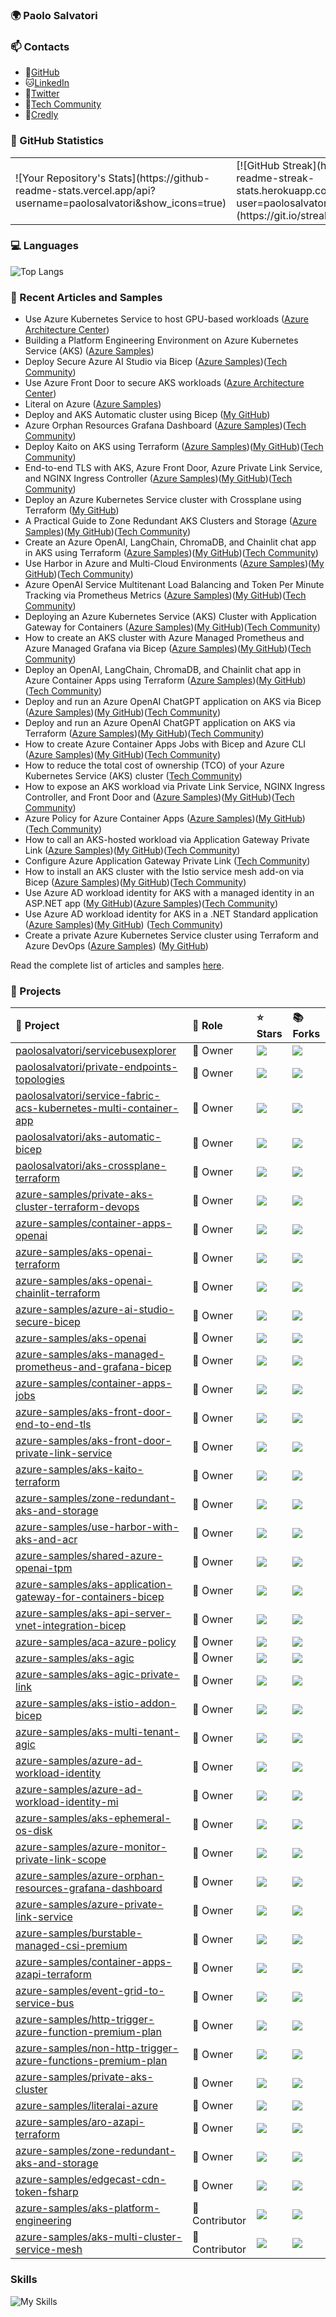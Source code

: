 ### 🌍 Paolo Salvatori

### 📫 Contacts
- :tiger:[GitHub](https://github.com/paolosalvatori/paolosalvatori)
- :cat:[LinkedIn](https://www.linkedin.com/in/paolo-salvatori/)
- :dog:[Twitter](https://twitter.com/babosbird)
- :rabbit:[Tech Community](https://techcommunity.microsoft.com/t5/user/viewprofilepage/user-id/988334#profile)
- :wolf:[Credly](https://www.credly.com/users/paolo-salvatori.37a72df1)

### 🧮 GitHub Statistics
<table border=0>
      <tr>
            <td>
                  ![Your Repository's Stats](https://github-readme-stats.vercel.app/api?username=paolosalvatori&show_icons=true)
            </td>
            <td>
                  [![GitHub Streak](http://github-readme-streak-stats.herokuapp.com?user=paolosalvatori&theme=cobalt)](https://git.io/streak-stats)
            </td>
      </tr>
</table>

### 💻 Languages
![Top Langs](https://github-readme-stats.vercel.app/api/top-langs/?username=paolosalvatori&layout=compact&theme=tokyonight)
<!-- ![](https://skillicons.dev/icons?i=azure,terraform,docker,vscode,r,py,git,github,docker,bash,powershell,css,html) -->

### 📖 Recent Articles and Samples

- Use Azure Kubernetes Service to host GPU-based workloads ([Azure Architecture Center](https://learn.microsoft.com/en-us/azure/architecture/reference-architectures/containers/aks-gpu/gpu-aks))
- Building a Platform Engineering Environment on Azure Kubernetes Service (AKS) ([Azure Samples](https://github.com/Azure-Samples/aks-platform-engineering))
- Deploy Secure Azure AI Studio via Bicep ([Azure Samples](https://github.com/Azure-Samples/azure-ai-studio-secure-bicep))([Tech Community](https://techcommunity.microsoft.com/t5/azure-for-isv-and-startups/deploy-secure-azure-ai-studio-with-a-managed-virtual-network/ba-p/4251073))
- Use Azure Front Door to secure AKS workloads ([Azure Architecture Center](https://learn.microsoft.com/en-us/azure/architecture/example-scenario/aks-front-door/aks-front-door))
- Literal on Azure ([Azure Samples](https://github.com/Azure-Samples/literalai-azure))
- Deploy and AKS Automatic cluster using Bicep ([My GitHub](https://github.com/paolosalvatori/aks-automatic-bicep))
- Azure Orphan Resources Grafana Dashboard ([Azure Samples](https://github.com/Azure-Samples/azure-orphan-resources-grafana-dashboard))([Tech Community](https://techcommunity.microsoft.com/t5/azure-for-isv-and-startups/azure-orphan-resources-grafana-dashboard/ba-p/4120303))
- Deploy Kaito on AKS using Terraform ([Azure Samples](https://github.com/azure-samples/aks-kaito-terraform))([My GitHub](https://github.com/paolosalvatori/aks-kaito-terraform))([Tech Community](https://techcommunity.microsoft.com/t5/azure-for-isv-and-startups/deploy-kaito-on-aks-using-terraform/ba-p/4108930))
- End-to-end TLS with AKS, Azure Front Door, Azure Private Link Service, and NGINX Ingress Controller ([Azure Samples](https://github.com/Azure-Samples/aks-front-door-end-to-end-tls))([My GitHub]())([Tech Community](https://techcommunity.microsoft.com/t5/fasttrack-for-azure/end-to-end-tls-with-aks-azure-front-door-azure-private-link/ba-p/4081775))
- Deploy an Azure Kubernetes Service cluster with Crossplane using Terraform ([My GitHub](https://github.com/paolosalvatori/aks-crossplane-terraform))
- A Practical Guide to Zone Redundant AKS Clusters and Storage ([Azure Samples](https://github.com/Azure-Samples/zone-redundant-aks-and-storage))([My GitHub](https://github.com/paolosalvatori/zone-redundant-aks-and-storage))([Tech Community](https://techcommunity.microsoft.com/t5/fasttrack-for-azure/a-practical-guide-to-zone-redundant-aks-clusters-and-storage/ba-p/4036254))
- Create an Azure OpenAI, LangChain, ChromaDB, and Chainlit chat app in AKS using Terraform ([Azure Samples](https://github.com/Azure-Samples/aks-openai-chainlit-terraform))([My GitHub](https://github.com/paolosalvatori/aks-openai-chainlit-terraform))([Tech Community](https://techcommunity.microsoft.com/t5/fasttrack-for-azure/create-an-azure-openai-langchain-chromadb-and-chainlit-chat-app/ba-p/4024070))
- Use Harbor in Azure and Multi-Cloud Environments ([Azure Samples](https://github.com/Azure-Samples/use-harbor-with-aks-and-acr))([My GitHub](https://github.com/paolosalvatori/use-harbor-with-aks-and-acr))([Tech Community](https://techcommunity.microsoft.com/t5/fasttrack-for-azure/use-harbor-in-azure-and-multi-cloud-environments/ba-p/4011443))
- Azure OpenAI Service Multitenant Load Balancing and Token Per Minute Tracking via Prometheus Metrics ([Azure Samples](https://github.com/Azure-Samples/shared-azure-openai-tpm))([My GitHub](https://github.com/paolosalvatori/shared-azure-openai-tpm))([Tech Community](https://techcommunity.microsoft.com/t5/fasttrack-for-azure/azure-openai-service-multitenant-load-balancing-and-token-per/ba-p/3980163))
- Deploying an Azure Kubernetes Service (AKS) Cluster with Application Gateway for Containers ([Azure Samples](https://github.com/Azure-Samples/aks-application-gateway-for-containers-bicep))([My GitHub](https://github.com/paolosalvatori/aks-application-gateway-for-containers-bicep))([Tech Community](https://techcommunity.microsoft.com/t5/fasttrack-for-azure/deploying-an-azure-kubernetes-service-aks-cluster-with/ba-p/3967434))
- How to create an AKS cluster with Azure Managed Prometheus and Azure Managed Grafana via Bicep ([Azure Samples](https://github.com/Azure-Samples/aks-managed-prometheus-and-grafana-bicep))([My GitHub](https://github.com/paolosalvatori/aks-managed-prometheus-and-grafana-bicep))([Tech Community](https://techcommunity.microsoft.com/t5/fasttrack-for-azure/how-to-install-an-aks-cluster-with-azure-managed-prometheus-and/ba-p/3918527))
- Deploy an OpenAI, LangChain, ChromaDB, and Chainlit chat app in Azure Container Apps using Terraform ([Azure Samples](https://github.com/Azure-Samples/container-apps-openai))([My GitHub](https://github.com/paolosalvatori/container-apps-openai))([Tech Community](https://techcommunity.microsoft.com/t5/fasttrack-for-azure/deploy-an-openai-langchain-chromadb-and-chainlit-chat-app-in/ba-p/3885602))
- Deploy and run an Azure OpenAI ChatGPT application on AKS via Bicep ([Azure Samples](https://github.com/Azure-Samples/aks-openai))([My GitHub](https://github.com/paolosalvatori/aks-openai-bicep))([Tech Community](https://techcommunity.microsoft.com/t5/fasttrack-for-azure/deploy-and-run-a-azure-openai-chatgpt-application-on-aks-via/ba-p/3834619))
- Deploy and run an Azure OpenAI ChatGPT application on AKS via Terraform ([Azure Samples](https://github.com/Azure-Samples/aks-openai-terraform))([My GitHub](https://github.com/paolosalvatori/aks-openai-terraform))([Tech Community](https://techcommunity.microsoft.com/t5/fasttrack-for-azure/deploy-and-run-a-azure-openai-chatgpt-app-on-aks-with-terraform/ba-p/3839611#M512))
- How to create Azure Container Apps Jobs with Bicep and Azure CLI ([Azure Samples](https://github.com/Azure-Samples/container-apps-jobs))([My GitHub](https://github.com/paolosalvatori/container-apps-jobs))([Tech Community](https://techcommunity.microsoft.com/t5/fasttrack-for-azure/how-to-create-azure-container-apps-jobs-with-bicep-and-azure-cli/ba-p/3863968))
- How to reduce the total cost of ownership (TCO) of your Azure Kubernetes Service (AKS) cluster ([Tech Community](https://techcommunity.microsoft.com/t5/fasttrack-for-azure/how-to-reduce-the-total-cost-of-ownership-tco-of-your-azure/ba-p/3706895))
- How to expose an AKS workload via Private Link Service, NGINX Ingress Controller, and Front Door and ([Azure Samples](https://github.com/Azure-Samples/aks-front-door-private-link-service))([My GitHub](https://github.com/paolosalvatori/aks-front-door-private-link-service))([Tech Community](https://techcommunity.microsoft.com/t5/fasttrack-for-azure/how-to-expose-nginx-ingress-controller-via-azure-front-door-and/ba-p/3767535))
- Azure Policy for Azure Container Apps ([Azure Samples](https://github.com/Azure-Samples/aca-azure-policy))([My GitHub](https://github.com/paolosalvatori/aca-azure-policy))([Tech Community](https://techcommunity.microsoft.com/t5/fasttrack-for-azure/azure-policy-for-azure-container-apps-yes-please/ba-p/3775200))
- How to call an AKS-hosted workload via Application Gateway Private Link ([Azure Samples](https://github.com/Azure-Samples/aks-agic-private-link))([My GitHub](https://github.com/paolosalvatori/aks-agic-private-link))([Tech Community](https://techcommunity.microsoft.com/t5/fasttrack-for-azure/how-to-call-an-aks-hosted-workload-via-application-gateway/ba-p/3797617))
- Configure Azure Application Gateway Private Link ([Tech Community](https://techcommunity.microsoft.com/t5/fasttrack-for-azure/configure-azure-application-gateway-private-link/ba-p/3799926))
- How to install an AKS cluster with the Istio service mesh add-on via Bicep ([Azure Samples](https://github.com/Azure-Samples/aks-istio-addon-bicep))([My GitHub](https://github.com/paolosalvatori/aks-istio-addon-bicep))([Tech Community](https://techcommunity.microsoft.com/t5/fasttrack-for-azure/how-to-install-an-aks-cluster-with-the-istio-service-mesh-add-on/ba-p/3802069#M471))
- Use Azure AD workload identity for AKS with a managed identity in an ASP.NET app ([My GitHub](https://github.com/paolosalvatori/azure-ad-workload-identity-mi))([Azure Samples](https://github.com/Azure-Samples/azure-ad-workload-identity-mi))([Tech Community](https://techcommunity.microsoft.com/t5/fasttrack-for-azure/use-azure-ad-workload-identity-for-kubernetes-with-a-user/ba-p/3654928#M270))
- Use Azure AD workload identity for AKS in a .NET Standard application ([Azure Samples](https://github.com/Azure-Samples/azure-ad-workload-identity))([My GitHub](https://github.com/paolosalvatori/azure-ad-workload-identity)) ([Tech Community](https://techcommunity.microsoft.com/t5/fasttrack-for-azure/use-azure-ad-workload-identity-for-kubernetes-in-a-net-standard/ba-p/3576218))
- Create a private Azure Kubernetes Service cluster using Terraform and Azure DevOps ([Azure Samples](https://github.com/azure-samples/private-aks-cluster-terraform-devops)) ([My GitHub](https://github.com/paolosalvatori/private-aks-cluster-terraform-devops))

Read the complete list of articles and samples [here](https://github.com/paolosalvatori/paolosalvatori/blob/main/articles-and-samples.md).

### 🚀 Projects 
|🔮 Project | 👮 Role | ⭐ Stars | 📚 Forks | 
|:----------|:---------|:---------|:----------| 
|[paolosalvatori/servicebusexplorer](https://github.com/paolosalvatori/servicebusexplorer) | 👑 Owner | ![](https://img.shields.io/github/stars/paolosalvatori/servicebusexplorer?style=flat-square&labelColor=343b41) | ![](https://img.shields.io/github/forks/paolosalvatori/servicebusexplorer?style=flat-square&labelColor=343b41) |
|[paolosalvatori/private-endpoints-topologies](https://github.com/paolosalvatori/private-endpoints-topologies) | 👑 Owner | ![](https://img.shields.io/github/stars/paolosalvatori/private-endpoints-topologies?style=flat-square&labelColor=343b41) | ![](https://img.shields.io/github/forks/paolosalvatori/private-endpoints-topologies?style=flat-square&labelColor=343b41) |
|[paolosalvatori/service-fabric-acs-kubernetes-multi-container-app](https://github.com/paolosalvatori/service-fabric-acs-kubernetes-multi-container-app) | 👑 Owner | ![](https://img.shields.io/github/stars/paolosalvatori/service-fabric-acs-kubernetes-multi-container-app?style=flat-square&labelColor=343b41) | ![](https://img.shields.io/github/forks/paolosalvatori/service-fabric-acs-kubernetes-multi-container-app?style=flat-square&labelColor=343b41) |
|[paolosalvatori/aks-automatic-bicep](https://github.com/paolosalvatori/aks-automatic-bicep) | 👑 Owner | ![](https://img.shields.io/github/stars/paolosalvatori/aks-automatic-bicep?style=flat-square&labelColor=343b41) | ![](https://img.shields.io/github/forks/paolosalvatori/aks-automatic-bicep?style=flat-square&labelColor=343b41) |
|[paolosalvatori/aks-crossplane-terraform](https://github.com/paolosalvatori/aks-crossplane-terraform) | 👑 Owner | ![](https://img.shields.io/github/stars/paolosalvatori/aks-crossplane-terraform?style=flat-square&labelColor=343b41) | ![](https://img.shields.io/github/forks/paolosalvatori/aks-crossplane-terraform?style=flat-square&labelColor=343b41) |
|[azure-samples/private-aks-cluster-terraform-devops](https://github.com/azure-samples/private-aks-cluster-terraform-devops) | 👑 Owner | ![](https://img.shields.io/github/stars/azure-samples/private-aks-cluster-terraform-devops?style=flat-square&labelColor=343b41) | ![](https://img.shields.io/github/forks/azure-samples/private-aks-cluster-terraform-devops?style=flat-square&labelColor=343b41) |
|[azure-samples/container-apps-openai](https://github.com/azure-samples/container-apps-openai) | 👑 Owner | ![](https://img.shields.io/github/stars/azure-samples/container-apps-openai?style=flat-square&labelColor=343b41) | ![](https://img.shields.io/github/forks/azure-samples/container-apps-openai?style=flat-square&labelColor=343b41) |
|[azure-samples/aks-openai-terraform](https://github.com/azure-samples/aks-openai-terraform) | 👑 Owner | ![](https://img.shields.io/github/stars/azure-samples/aks-openai-terraform?style=flat-square&labelColor=343b41) | ![](https://img.shields.io/github/forks/azure-samples/aks-openai-terraform?style=flat-square&labelColor=343b41) |
|[azure-samples/aks-openai-chainlit-terraform](https://github.com/azure-samples/aks-openai-chainlit-terraform) | 👑 Owner | ![](https://img.shields.io/github/stars/azure-samples/aks-openai-chainlit-terraform?style=flat-square&labelColor=343b41) | ![](https://img.shields.io/github/forks/azure-samples/aks-openai-chainlit-terraform?style=flat-square&labelColor=343b41) |
|[azure-samples/azure-ai-studio-secure-bicep](https://github.com/azure-samples/azure-ai-studio-secure-bicep) | 👑 Owner | ![](https://img.shields.io/github/stars/azure-samples/azure-ai-studio-secure-bicep?style=flat-square&labelColor=343b41) | ![](https://img.shields.io/github/forks/azure-samples/azure-ai-studio-secure-bicep?style=flat-square&labelColor=343b41) |
|[azure-samples/aks-openai](https://github.com/azure-samples/aks-openai) | 👑 Owner | ![](https://img.shields.io/github/stars/azure-samples/aks-openai?style=flat-square&labelColor=343b41) | ![](https://img.shields.io/github/forks/azure-samples/aks-openai?style=flat-square&labelColor=343b41) |
|[azure-samples/aks-managed-prometheus-and-grafana-bicep](https://github.com/azure-samples/aks-managed-prometheus-and-grafana-bicep) | 👑 Owner | ![](https://img.shields.io/github/stars/azure-samples/aks-managed-prometheus-and-grafana-bicep?style=flat-square&labelColor=343b41) | ![](https://img.shields.io/github/forks/azure-samples/aks-managed-prometheus-and-grafana-bicep?style=flat-square&labelColor=343b41) |
|[azure-samples/container-apps-jobs](https://github.com/azure-samples/container-apps-jobs) | 👑 Owner | ![](https://img.shields.io/github/stars/azure-samples/container-apps-jobs?style=flat-square&labelColor=343b41) | ![](https://img.shields.io/github/forks/azure-samples/container-apps-jobs?style=flat-square&labelColor=343b41) |
|[azure-samples/aks-front-door-end-to-end-tls](https://github.com/azure-samples/aks-front-door-end-to-end-tls) | 👑 Owner | ![](https://img.shields.io/github/stars/azure-samples/aks-front-door-end-to-end-tls?style=flat-square&labelColor=343b41) | ![](https://img.shields.io/github/forks/azure-samples/aks-front-door-end-to-end-tls?style=flat-square&labelColor=343b41) |
|[azure-samples/aks-front-door-private-link-service](https://github.com/azure-samples/aks-front-door-private-link-service) | 👑 Owner | ![](https://img.shields.io/github/stars/azure-samples/aks-front-door-private-link-service?style=flat-square&labelColor=343b41) | ![](https://img.shields.io/github/forks/azure-samples/aks-front-door-private-link-service?style=flat-square&labelColor=343b41) |
|[azure-samples/aks-kaito-terraform](https://github.com/azure-samples/aks-kaito-terraform) | 👑 Owner | ![](https://img.shields.io/github/stars/azure-samples/aks-kaito-terraform?style=flat-square&labelColor=343b41) | ![](https://img.shields.io/github/forks/azure-samples/aks-kaito-terraform?style=flat-square&labelColor=343b41) |
|[azure-samples/zone-redundant-aks-and-storage](https://github.com/azure-samples/zone-redundant-aks-and-storage) | 👑 Owner | ![](https://img.shields.io/github/stars/azure-samples/zone-redundant-aks-and-storage?style=flat-square&labelColor=343b41) | ![](https://img.shields.io/github/forks/azure-samples/zone-redundant-aks-and-storage?style=flat-square&labelColor=343b41) |
|[azure-samples/use-harbor-with-aks-and-acr](https://github.com/azure-samples/use-harbor-with-aks-and-acr) | 👑 Owner | ![](https://img.shields.io/github/stars/azure-samples/use-harbor-with-aks-and-acr?style=flat-square&labelColor=343b41) | ![](https://img.shields.io/github/forks/azure-samples/use-harbor-with-aks-and-acr?style=flat-square&labelColor=343b41) |
|[azure-samples/shared-azure-openai-tpm](https://github.com/azure-samples/shared-azure-openai-tpm) | 👑 Owner | ![](https://img.shields.io/github/stars/azure-samples/shared-azure-openai-tpm?style=flat-square&labelColor=343b41) | ![](https://img.shields.io/github/forks/azure-samples/shared-azure-openai-tpm?style=flat-square&labelColor=343b41) |
|[azure-samples/aks-application-gateway-for-containers-bicep](https://github.com/azure-samples/aks-application-gateway-for-containers-bicep) | 👑 Owner | ![](https://img.shields.io/github/stars/azure-samples/aks-application-gateway-for-containers-bicep?style=flat-square&labelColor=343b41) | ![](https://img.shields.io/github/forks/azure-samples/aks-application-gateway-for-containers-bicep?style=flat-square&labelColor=343b41) |
|[azure-samples/aks-api-server-vnet-integration-bicep](https://github.com/azure-samples/aks-api-server-vnet-integration-bicep) | 👑 Owner | ![](https://img.shields.io/github/stars/azure-samples/aks-api-server-vnet-integration-bicep?style=flat-square&labelColor=343b41) | ![](https://img.shields.io/github/forks/azure-samples/aks-api-server-vnet-integration-bicep?style=flat-square&labelColor=343b41) |
|[azure-samples/aca-azure-policy](https://github.com/azure-samples/aca-azure-policy) | 👑 Owner | ![](https://img.shields.io/github/stars/azure-samples/aca-azure-policy?style=flat-square&labelColor=343b41) | ![](https://img.shields.io/github/forks/azure-samples/aca-azure-policy?style=flat-square&labelColor=343b41) |
|[azure-samples/aks-agic](https://github.com/azure-samples/aks-agic) | 👑 Owner | ![](https://img.shields.io/github/stars/azure-samples/aks-agic?style=flat-square&labelColor=343b41) | ![](https://img.shields.io/github/forks/azure-samples/aks-agic?style=flat-square&labelColor=343b41) |
|[azure-samples/aks-agic-private-link](https://github.com/azure-samples/aks-agic-private-link) | 👑 Owner | ![](https://img.shields.io/github/stars/azure-samples/aks-agic-private-link?style=flat-square&labelColor=343b41) | ![](https://img.shields.io/github/forks/azure-samples/aks-agic-private-link?style=flat-square&labelColor=343b41) |
|[azure-samples/aks-istio-addon-bicep](https://github.com/azure-samples/aks-istio-addon-bicep) | 👑 Owner | ![](https://img.shields.io/github/stars/azure-samples/aks-istio-addon-bicep?style=flat-square&labelColor=343b41) | ![](https://img.shields.io/github/forks/azure-samples/aks-istio-addon-bicep?style=flat-square&labelColor=343b41) |
|[azure-samples/aks-multi-tenant-agic](https://github.com/azure-samples/aks-multi-tenant-agic) | 👑 Owner | ![](https://img.shields.io/github/stars/azure-samples/aks-multi-tenant-agic?style=flat-square&labelColor=343b41) | ![](https://img.shields.io/github/forks/azure-samples/aks-multi-tenant-agic?style=flat-square&labelColor=343b41) |
|[azure-samples/azure-ad-workload-identity](https://github.com/azure-samples/azure-ad-workload-identity) | 👑 Owner | ![](https://img.shields.io/github/stars/azure-samples/azure-ad-workload-identity?style=flat-square&labelColor=343b41) | ![](https://img.shields.io/github/forks/azure-samples/azure-ad-workload-identity?style=flat-square&labelColor=343b41) |
|[azure-samples/azure-ad-workload-identity-mi](https://github.com/azure-samples/azure-ad-workload-identity-mi) | 👑 Owner | ![](https://img.shields.io/github/stars/azure-samples/azure-ad-workload-identity-mi?style=flat-square&labelColor=343b41) | ![](https://img.shields.io/github/forks/azure-samples/azure-ad-workload-identity-mi?style=flat-square&labelColor=343b41) |
|[azure-samples/aks-ephemeral-os-disk](https://github.com/azure-samples/aks-ephemeral-os-disk) | 👑 Owner | ![](https://img.shields.io/github/stars/azure-samples/aks-ephemeral-os-disk?style=flat-square&labelColor=343b41) | ![](https://img.shields.io/github/forks/azure-samples/aks-ephemeral-os-disk?style=flat-square&labelColor=343b41) |
|[azure-samples/azure-monitor-private-link-scope](https://github.com/azure-samples/azure-monitor-private-link-scope) | 👑 Owner | ![](https://img.shields.io/github/stars/azure-samples/azure-monitor-private-link-scope?style=flat-square&labelColor=343b41) | ![](https://img.shields.io/github/forks/azure-samples/azure-monitor-private-link-scope?style=flat-square&labelColor=343b41) |
|[azure-samples/azure-orphan-resources-grafana-dashboard](https://github.com/azure-samples/azure-orphan-resources-grafana-dashboard) | 👑 Owner | ![](https://img.shields.io/github/stars/azure-samples/azure-orphan-resources-grafana-dashboard?style=flat-square&labelColor=343b41) | ![](https://img.shields.io/github/forks/azure-samples/azure-orphan-resources-grafana-dashboard?style=flat-square&labelColor=343b41) |
|[azure-samples/azure-private-link-service](https://github.com/azure-samples/azure-private-link-service) | 👑 Owner | ![](https://img.shields.io/github/stars/azure-samples/azure-private-link-service?style=flat-square&labelColor=343b41) | ![](https://img.shields.io/github/forks/azure-samples/azure-private-link-service?style=flat-square&labelColor=343b41) |
|[azure-samples/burstable-managed-csi-premium](https://github.com/azure-samples/burstable-managed-csi-premium) | 👑 Owner | ![](https://img.shields.io/github/stars/azure-samples/burstable-managed-csi-premium?style=flat-square&labelColor=343b41) | ![](https://img.shields.io/github/forks/azure-samples/burstable-managed-csi-premium?style=flat-square&labelColor=343b41) |
|[azure-samples/container-apps-azapi-terraform](https://github.com/azure-samples/container-apps-azapi-terraform) | 👑 Owner | ![](https://img.shields.io/github/stars/azure-samples/container-apps-azapi-terraform?style=flat-square&labelColor=343b41) | ![](https://img.shields.io/github/forks/azure-samples/container-apps-azapi-terraform?style=flat-square&labelColor=343b41) |
|[azure-samples/event-grid-to-service-bus](https://github.com/azure-samples/event-grid-to-service-bus) | 👑 Owner | ![](https://img.shields.io/github/stars/azure-samples/event-grid-to-service-bus?style=flat-square&labelColor=343b41) | ![](https://img.shields.io/github/forks/azure-samples/event-grid-to-service-bus?style=flat-square&labelColor=343b41) |
|[azure-samples/http-trigger-azure-function-premium-plan](https://github.com/azure-samples/http-trigger-azure-function-premium-plan) | 👑 Owner | ![](https://img.shields.io/github/stars/azure-samples/http-trigger-azure-function-premium-plan?style=flat-square&labelColor=343b41) | ![](https://img.shields.io/github/forks/azure-samples/http-trigger-azure-function-premium-plan?style=flat-square&labelColor=343b41) |
|[azure-samples/non-http-trigger-azure-functions-premium-plan](https://github.com/azure-samples/non-http-trigger-azure-functions-premium-plan) | 👑 Owner | ![](https://img.shields.io/github/stars/azure-samples/non-http-trigger-azure-functions-premium-plan?style=flat-square&labelColor=343b41) | ![](https://img.shields.io/github/forks/azure-samples/non-http-trigger-azure-functions-premium-plan?style=flat-square&labelColor=343b41) |
|[azure-samples/private-aks-cluster](https://github.com/azure-samples/private-aks-cluster) | 👑 Owner | ![](https://img.shields.io/github/stars/azure-samples/private-aks-cluster?style=flat-square&labelColor=343b41) | ![](https://img.shields.io/github/forks/azure-samples/private-aks-cluster?style=flat-square&labelColor=343b41) |
|[azure-samples/literalai-azure](https://github.com/azure-samples/literalai-azure) | 👑 Owner | ![](https://img.shields.io/github/stars/azure-samples/literalai-azure?style=flat-square&labelColor=343b41) | ![](https://img.shields.io/github/forks/azure-samples/literalai-azure?style=flat-square&labelColor=343b41) |
|[azure-samples/aro-azapi-terraform](https://github.com/azure-samples/aro-azapi-terraform) | 👑 Owner | ![](https://img.shields.io/github/stars/azure-samples/aro-azapi-terraform?style=flat-square&labelColor=343b41) | ![](https://img.shields.io/github/forks/azure-samples/aro-azapi-terraform?style=flat-square&labelColor=343b41) |
|[azure-samples/zone-redundant-aks-and-storage](https://github.com/azure-samples/zone-redundant-aks-and-storage) | 👑 Owner | ![](https://img.shields.io/github/stars/azure-samples/zone-redundant-aks-and-storage?style=flat-square&labelColor=343b41) | ![](https://img.shields.io/github/forks/azure-samples/zone-redundant-aks-and-storage?style=flat-square&labelColor=343b41) |
|[azure-samples/edgecast-cdn-token-fsharp](https://github.com/azure-samples/edgecast-cdn-token-fsharp) | 👑 Owner | ![](https://img.shields.io/github/stars/azure-samples/edgecast-cdn-token-fsharp?style=flat-square&labelColor=343b41) | ![](https://img.shields.io/github/forks/azure-samples/edgecast-cdn-token-fsharp?style=flat-square&labelColor=343b41) |
|[azure-samples/aks-platform-engineering](https://github.com/azure-samples/aks-platform-engineering) | :tophat: Contributor | ![](https://img.shields.io/github/stars/azure-samples/aks-platform-engineering?style=flat-square&labelColor=343b41) | ![](https://img.shields.io/github/forks/azure-samples/aks-platform-engineering?style=flat-square&labelColor=343b41) |
|[azure-samples/aks-multi-cluster-service-mesh](https://github.com/azure-samples/aks-multi-cluster-service-mesh) | :tophat: Contributor | ![](https://img.shields.io/github/stars/azure-samples/aks-multi-cluster-service-mesh?style=flat-square&labelColor=343b41) | ![](https://img.shields.io/github/forks/azure-samples/aks-multi-cluster-service-mesh?style=flat-square&labelColor=343b41) |

### Skills

![My Skills](https://skillicons.dev/icons?i=azure,kubernetes,prometheus,vscode,visualstudio,dotnet,py,git,github,docker,bash,powershell,css,html,)

<!--
**paolosalvatori/paolosalvatori** is a ✨ _special_ ✨ repository because its `README.md` (this file) appears on your GitHub profile.

### ⚡My  Statistics:
      
[![My GitHub Statistics](https://github-readme-stats.vercel.app/api?username=paolosalvatori\&rank_icon=percentile)](https://github.com/paolosalvatori/github-readme-stats)

Here are some ideas to get you started:

- 🔭 I’m currently working on ...
- 🌱 I’m currently learning ...
- 👯 I’m looking to collaborate on ...
- 🤔 I’m looking for help with ...
- 💬 Ask me about ...
- 📫 How to reach me: ...
- 😄 Pronouns: ...
- ⚡ Fun fact: ...
-->
